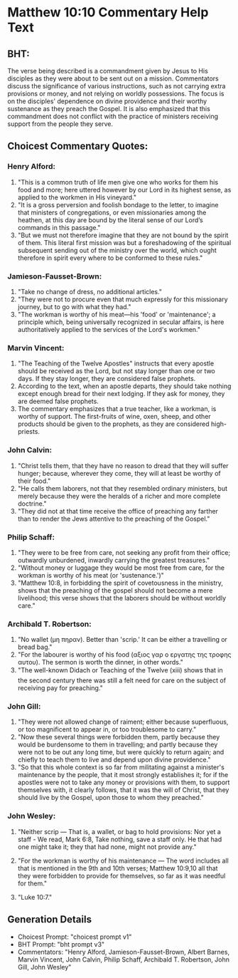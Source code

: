 # Matthew 10:10 Commentary Help Text

## BHT:
The verse being described is a commandment given by Jesus to His disciples as they were about to be sent out on a mission. Commentators discuss the significance of various instructions, such as not carrying extra provisions or money, and not relying on worldly possessions. The focus is on the disciples' dependence on divine providence and their worthy sustenance as they preach the Gospel. It is also emphasized that this commandment does not conflict with the practice of ministers receiving support from the people they serve.

## Choicest Commentary Quotes:
### Henry Alford:
1. "This is a common truth of life men give one who works for them his food and more; here uttered however by our Lord in its highest sense, as applied to the workmen in His vineyard."
2. "It is a gross perversion and foolish bondage to the letter, to imagine that ministers of congregations, or even missionaries among the heathen, at this day are bound by the literal sense of our Lord’s commands in this passage."
3. "But we must not therefore imagine that they are not bound by the spirit of them. This literal first mission was but a foreshadowing of the spiritual subsequent sending out of the ministry over the world, which ought therefore in spirit every where to be conformed to these rules."

### Jamieson-Fausset-Brown:
1. "Take no change of dress, no additional articles."
2. "They were not to procure even that much expressly for this missionary journey, but to go with what they had."
3. "The workman is worthy of his meat—his 'food' or 'maintenance'; a principle which, being universally recognized in secular affairs, is here authoritatively applied to the services of the Lord's workmen."

### Marvin Vincent:
1. "The Teaching of the Twelve Apostles" instructs that every apostle should be received as the Lord, but not stay longer than one or two days. If they stay longer, they are considered false prophets.
2. According to the text, when an apostle departs, they should take nothing except enough bread for their next lodging. If they ask for money, they are deemed false prophets.
3. The commentary emphasizes that a true teacher, like a workman, is worthy of support. The first-fruits of wine, oxen, sheep, and other products should be given to the prophets, as they are considered high-priests.

### John Calvin:
1. "Christ tells them, that they have no reason to dread that they will suffer hunger; because, wherever they come, they will at least be worthy of their food."
2. "He calls them laborers, not that they resembled ordinary ministers, but merely because they were the heralds of a richer and more complete doctrine."
3. "They did not at that time receive the office of preaching any farther than to render the Jews attentive to the preaching of the Gospel."

### Philip Schaff:
1. "They were to be free from care, not seeking any profit from their office; outwardly unburdened, inwardly carrying the greatest treasures."
2. "Without money or luggage they would be most free from care, for the workman is worthy of his meat (or 'sustenance.')"
3. "Matthew 10:8, in forbidding the spirit of covetousness in the ministry, shows that the preaching of the gospel should not become a mere livelihood; this verse shows that the laborers should be without worldly care."

### Archibald T. Robertson:
1. "No wallet (μη πηραν). Better than 'scrip.' It can be either a travelling or bread bag." 
2. "For the labourer is worthy of his food (αξιος γαρ ο εργατης της τροφης αυτου). The sermon is worth the dinner, in other words."
3. "The well-known Didach or Teaching of the Twelve (xiii) shows that in the second century there was still a felt need for care on the subject of receiving pay for preaching."

### John Gill:
1. "They were not allowed change of raiment; either because superfluous, or too magnificent to appear in, or too troublesome to carry."
2. "Now these several things were forbidden them, partly because they would be burdensome to them in travelling; and partly because they were not to be out any long time, but were quickly to return again; and chiefly to teach them to live and depend upon divine providence."
3. "So that this whole context is so far from militating against a minister's maintenance by the people, that it most strongly establishes it; for if the apostles were not to take any money or provisions with them, to support themselves with, it clearly follows, that it was the will of Christ, that they should live by the Gospel, upon those to whom they preached."

### John Wesley:
1. "Neither scrip — That is, a wallet, or bag to hold provisions: Nor yet a staff - We read, Mark 6:8, Take nothing, save a staff only. He that had one might take it; they that had none, might not provide any." 

2. "For the workman is worthy of his maintenance — The word includes all that is mentioned in the 9th and 10th verses; Matthew 10:9,10 all that they were forbidden to provide for themselves, so far as it was needful for them." 

3. "Luke 10:7."


## Generation Details
- Choicest Prompt: "choicest prompt v1"
- BHT Prompt: "bht prompt v3"
- Commentators: "Henry Alford, Jamieson-Fausset-Brown, Albert Barnes, Marvin Vincent, John Calvin, Philip Schaff, Archibald T. Robertson, John Gill, John Wesley"
